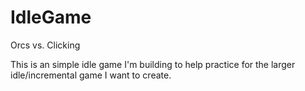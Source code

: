# IdleGame
Orcs vs. Clicking


This is an simple idle game I'm building to help practice for the larger idle/incremental game I want to create.
